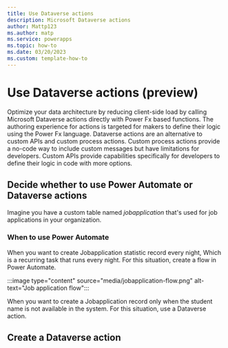```yaml
---
title: Use Dataverse actions
description: Microsoft Dataverse actions  
author: Mattp123
ms.author: matp
ms.service: powerapps
ms.topic: how-to
ms.date: 03/20/2023
ms.custom: template-how-to
---
```

# Use Dataverse actions (preview)

Optimize your data architecture by reducing client-side load by calling Microsoft Dataverse actions directly with Power Fx based functions. The authoring experience for actions is targeted for makers to define their logic using the Power Fx language. Dataverse actions are an alternative to custom APIs and custom process actions. Custom process actions provide a no-code way to include custom messages but have limitations for developers. Custom APIs provide capabilities specifically for developers to define their logic in code with more options.

## Decide whether to use Power Automate or Dataverse actions

Imagine you have a custom table named *jobapplication* that's used for job applications in your organization.

### When to use Power Automate
<!-- Need clarification on what Jobapplication is. Is it a Dataverse table? Also, need a high level explanation before these examples.-->
When you want to create Jobapplication statistic record every night, Which is a recurring task that runs every night. For this situation, create a flow in Power Automate.

:::image type="content" source="media/jobapplication-flow.png" alt-text="Job application flow":::

When you want to create a Jobapplication record only when the student name is not available in the system. For this situation, use a Dataverse action.

## Create a Dataverse action

